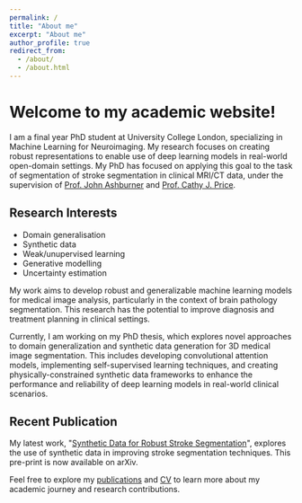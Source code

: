 ```yaml
---
permalink: /
title: "About me"
excerpt: "About me"
author_profile: true
redirect_from: 
  - /about/
  - /about.html
---
```


# Welcome to my academic website!

I am a final year PhD student at University College London, specializing in Machine Learning for Neuroimaging. My research focuses on creating robust representations to enable use of deep learning models in real-world open-domain settings. My PhD has focused on applying this goal to the task of segmentation of stroke segmentation in clinical MRI/CT data, under the supervision of [Prof. John Ashburner](https://scholar.google.com/citations?user=UWi2lukAAAAJ&hl=en) and [Prof. Cathy J. Price](https://scholar.google.com/citations?user=gyfMndoAAAAJ&hl=en).

## Research Interests

- Domain generalisation
- Synthetic data
- Weak/unupervised learning
- Generative modelling
- Uncertainty estimation

My work aims to develop robust and generalizable machine learning models for medical image analysis, particularly in the context of brain pathology segmentation. This research has the potential to improve diagnosis and treatment planning in clinical settings.

Currently, I am working on my PhD thesis, which explores novel approaches to domain generalization and synthetic data generation for 3D medical image segmentation. This includes developing convolutional attention models, implementing self-supervised learning techniques, and creating physically-constrained synthetic data frameworks to enhance the performance and reliability of deep learning models in real-world clinical scenarios.

## Recent Publication

My latest work, "[Synthetic Data for Robust Stroke Segmentation](publication/2024-04-02-synthetic-data-for-robust-stroke-segmentation)", explores the use of synthetic data in improving stroke segmentation techniques. This pre-print is now available on arXiv.

Feel free to explore my [publications](/publications/) and [CV](/cv/) to learn more about my academic journey and research contributions.
